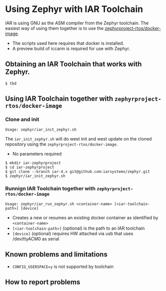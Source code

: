 # Using Zephyr with IAR Toolchain

IAR is using GNU as the ASM compiler from the Zephyr toolchain. The easiest way of using them together is to use the [zephyrproject-rtos/docker-image](https://github.com/zephyrproject-rtos/docker-image). 

* The scripts used here requires that docker is installed.
* A preview build of iccarm is required for use with Zephyr.

## Obtaining an IAR Toolchain that works with Zephyr.

```
$ tbd
```

## Using IAR Toolchain together with `zephyrproject-rtos/docker-image`

### Clone and init

`Usage: zephyr/iar_init_zephyr.sh`

The `iar_init_zephyr.sh` will do west init and west update on the cloned repository using the `zephyrproject-rtos/docker-image`.

* No parameters required

```
$ mkdir iar-zephyrproject
$ cd iar-zephyrproject
$ git clone --branch iar-4.x git@github.com:iarsystems/zephyr.git
$ zephyr/iar_init_zephyr.sh
```

### Runnign IAR Toolchain together with `zephyrproject-rtos/docker-image`

`Usage: zephyr/iar_run_zephyr.sh <container-name> [<iar-toolchain-path>] [device]`

* Creates a new or resumes an existing docker container as identified by `<container-name>`
* `[<iar-toolchain-path>]` (optional) is the path to an IAR toolchain
* `[device]` (optional) requires HW attached via usb that uses /dev/ttyACM0 as serial

## Known problems and limitations

* `CONFIG_USERSPACE=y` is not supported by toolchain

## How to report problems

